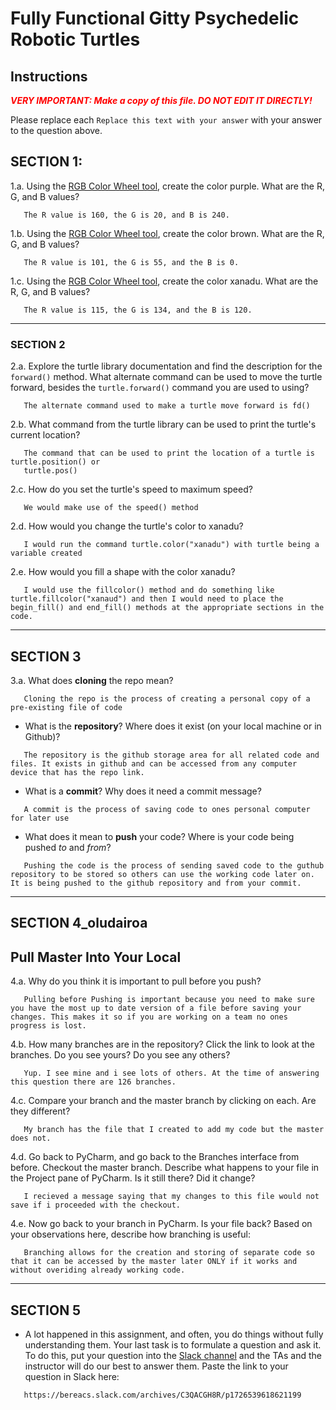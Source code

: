 # Fully Functional Gitty Psychedelic Robotic Turtles

## Instructions

**_<span style="color:red">
    VERY IMPORTANT: Make a copy of this file. DO NOT EDIT IT DIRECTLY!
</span>_**

Please replace each `Replace this text with your answer` 
with your answer to the question above.

## SECTION 1:


1.a. Using the [RGB Color Wheel tool](https://colorspire.com/rgb-color-wheel/), create the color purple.
    What are the R, G, and B values?


```
   The R value is 160, the G is 20, and B is 240.
```


1.b. Using the [RGB Color Wheel tool](https://colorspire.com/rgb-color-wheel/), create the color brown.
    What are the R, G, and B values?


```
   The R value is 101, the G is 55, and the B is 0.
```


1.c. Using the [RGB Color Wheel tool](https://colorspire.com/rgb-color-wheel/), create the color xanadu.
    What are the R, G, and B values?


```
   The R value is 115, the G is 134, and the B is 120.
```


---


### SECTION 2


2.a. Explore the turtle library documentation and find the description for the
    `forward()` method. What alternate command can be used to move the turtle forward,
    besides the `turtle.forward()` command you are used to using?


```
   The alternate command used to make a turtle move forward is fd()
```


2.b. What command from the turtle library can be used to print the turtle's current
  location?
 
```
   The command that can be used to print the location of a turtle is turtle.position() or
   turtle.pos()
```


2.c. How do you set the turtle's speed to maximum speed?
 
```
   We would make use of the speed() method
```


2.d. How would you change the turtle's color to xanadu?


```
   I would run the command turtle.color("xanadu") with turtle being a variable created
```


2.e. How would you fill a shape with the color xanadu?


```
   I would use the fillcolor() method and do something like turtle.fillcolor("xanaud") and then I would need to place the begin_fill() and end_fill() methods at the appropriate sections in the code.
```


---


## SECTION 3


3.a. What does **cloning** the repo mean?


```
   Cloning the repo is the process of creating a personal copy of a pre-existing file of code
```




- What is the **repository**? Where does it exist (on your local machine or in Github)?


```
   The repository is the github storage area for all related code and files. It exists in github and can be accessed from any computer device that has the repo link.
```




- What is a **commit**? Why does it need a commit message?


```
   A commit is the process of saving code to ones personal computer for later use
```




- What does it mean to **push** your code? Where is your code being pushed _to_ and _from_?


```
   Pushing the code is the process of sending saved code to the guthub repository to be stored so others can use the working code later on. It is being pushed to the github repository and from your commit.
```


---


## SECTION 4_oludairoa


## Pull Master Into Your Local


4.a. Why do you think it is important to pull before you push?


```
   Pulling before Pushing is important because you need to make sure you have the most up to date version of a file before saving your changes. This makes it so if you are working on a team no ones progress is lost.
```


4.b. How many branches are in the repository?
    Click the link to look at the branches. Do you see yours? Do you see any others?


```
   Yup. I see mine and i see lots of others. At the time of answering this question there are 126 branches.
```




4.c. Compare your branch and the master branch by clicking on each. Are they different?


```
   My branch has the file that I created to add my code but the master does not.
```




4.d. Go back to PyCharm, and go back to the Branches interface from before. Checkout the
    master branch.
    Describe what happens to your file in the Project pane of PyCharm. Is it still
    there? Did it change?


```
   I recieved a message saying that my changes to this file would not save if i proceeded with the checkout.
```




4.e. Now go back to your branch in PyCharm. Is your file back? Based on your observations
    here, describe how branching is useful:


```
   Branching allows for the creation and storing of separate code so that it can be accessed by the master later ONLY if it works and without overiding already working code.
```


---


## SECTION 5
- A lot happened in this assignment, and often, you do things without fully
 understanding them. Your last task is to formulate a question and ask it.
 To do this, put your question into the [Slack channel](https://bereacs.slack.com/archives/C3QACGH8R) and the TAs and the instructor
 will do our best to answer them. Paste the link to your question in Slack here:


```
   https://bereacs.slack.com/archives/C3QACGH8R/p1726539618621199
```



